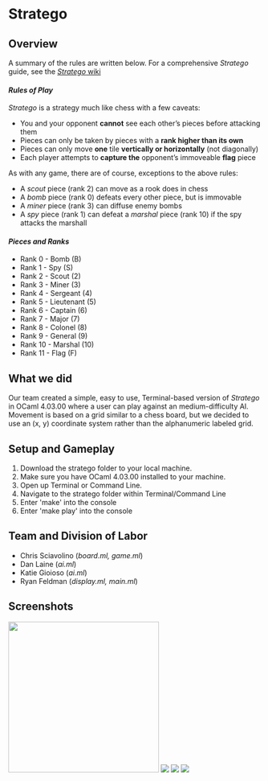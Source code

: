 # Stratego

## **Overview**
A summary of the rules are written below. For a comprehensive *Stratego* guide, see the [*Stratego* wiki](https://en.wikipedia.org/wiki/Stratego)

#### *Rules of Play*
*Stratego* is a strategy much like chess with a few caveats:
* You and your opponent **cannot** see each other’s pieces before attacking them
* Pieces can only be taken by pieces with a **rank higher than its own**
* Pieces can only move **one** tile **vertically or horizontally** (not diagonally)
* Each player attempts to **capture the** opponent’s immoveable **flag** piece

As with any game, there are of course, exceptions to the above rules: 
* A *scout* piece (rank 2) can move as a rook does in chess
* A *bomb* piece (rank 0) defeats every other piece, but is immovable
* A *miner* piece (rank 3) can diffuse enemy bombs
* A *spy* piece (rank 1) can defeat a *marshal* piece (rank 10) if the spy attacks the marshall 

#### *Pieces and Ranks*
* Rank 0 -  Bomb (B)
* Rank 1 - Spy (S)
* Rank 2 -  Scout (2) 
* Rank 3 - Miner (3)
* Rank 4 - Sergeant (4) 
* Rank 5 - Lieutenant (5)
* Rank 6 - Captain (6) 
* Rank 7 - Major (7) 
* Rank 8 - Colonel (8) 
* Rank 9 - General (9) 
* Rank 10 - Marshal (10) 
* Rank 11 - Flag (F) 

## **What we did**
Our team created a simple, easy to use, Terminal-based version of *Stratego* in OCaml 4.03.00 where a user can play against an medium-difficulty AI. Movement is based on a grid similar to a chess board, but we decided to use an (x, y) coordinate system rather than the alphanumeric labeled grid. 

## **Setup and Gameplay**
1. Download the stratego folder to your local machine.
2. Make sure you have OCaml 4.03.00 installed to your machine. 
3. Open up Terminal or Command Line.
4. Navigate to the stratego folder within Terminal/Command Line
5. Enter 'make' into the console
5. Enter 'make play' into the console

## **Team and Division of Labor**
* Chris Sciavolino (*board.ml, game.ml*)
* Dan Laine (*ai.ml*)
* Katie Gioioso (*ai.ml*)
* Ryan Feldman (*display.ml, main.ml*)

## **Screenshots**
<img src="/README/startBoard.png" width="300" /> <img src="/README/intro.png" width=“300” /> <img src="/README/movement.png" width=“300” /> <img src="/README/conflict.png" width=“300” /> 
